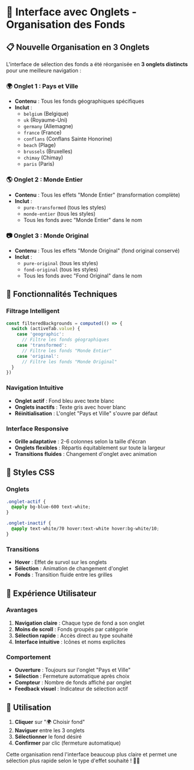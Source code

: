 # 🎯 Interface avec Onglets - Organisation des Fonds

## 📋 **Nouvelle Organisation en 3 Onglets**

L'interface de sélection des fonds a été réorganisée en **3 onglets distincts** pour une meilleure navigation :

### 🌍 **Onglet 1 : Pays et Ville**
- **Contenu** : Tous les fonds géographiques spécifiques
- **Inclut** :
  - `belgium` (Belgique)
  - `uk` (Royaume-Uni) 
  - `germany` (Allemagne)
  - `france` (France)
  - `conflans` (Conflans Sainte Honorine)
  - `beach` (Plage)
  - `brussels` (Bruxelles)
  - `chimay` (Chimay)
  - `paris` (Paris)

### 🌎 **Onglet 2 : Monde Entier**
- **Contenu** : Tous les effets "Monde Entier" (transformation complète)
- **Inclut** :
  - `pure-transformed` (tous les styles)
  - `monde-entier` (tous les styles)
  - Tous les fonds avec "Monde Entier" dans le nom

### 📷 **Onglet 3 : Monde Original**
- **Contenu** : Tous les effets "Monde Original" (fond original conservé)
- **Inclut** :
  - `pure-original` (tous les styles)
  - `fond-original` (tous les styles)
  - Tous les fonds avec "Fond Original" dans le nom

## 🔧 **Fonctionnalités Techniques**

### **Filtrage Intelligent**
```javascript
const filteredBackgrounds = computed(() => {
  switch (activeTab.value) {
    case 'geographic':
      // Filtre les fonds géographiques
    case 'transformed':
      // Filtre les fonds "Monde Entier"
    case 'original':
      // Filtre les fonds "Monde Original"
  }
})
```

### **Navigation Intuitive**
- **Onglet actif** : Fond bleu avec texte blanc
- **Onglets inactifs** : Texte gris avec hover blanc
- **Réinitialisation** : L'onglet "Pays et Ville" s'ouvre par défaut

### **Interface Responsive**
- **Grille adaptative** : 2-6 colonnes selon la taille d'écran
- **Onglets flexibles** : Répartis équitablement sur toute la largeur
- **Transitions fluides** : Changement d'onglet avec animation

## 🎨 **Styles CSS**

### **Onglets**
```css
.onglet-actif {
  @apply bg-blue-600 text-white;
}

.onglet-inactif {
  @apply text-white/70 hover:text-white hover:bg-white/10;
}
```

### **Transitions**
- **Hover** : Effet de survol sur les onglets
- **Sélection** : Animation de changement d'onglet
- **Fonds** : Transition fluide entre les grilles

## 📱 **Expérience Utilisateur**

### **Avantages**
1. **Navigation claire** : Chaque type de fond a son onglet
2. **Moins de scroll** : Fonds groupés par catégorie
3. **Sélection rapide** : Accès direct au type souhaité
4. **Interface intuitive** : Icônes et noms explicites

### **Comportement**
- **Ouverture** : Toujours sur l'onglet "Pays et Ville"
- **Sélection** : Fermeture automatique après choix
- **Compteur** : Nombre de fonds affiché par onglet
- **Feedback visuel** : Indicateur de sélection actif

## 🚀 **Utilisation**

1. **Cliquer** sur "🌍 Choisir fond"
2. **Naviguer** entre les 3 onglets
3. **Sélectionner** le fond désiré
4. **Confirmer** par clic (fermeture automatique)

Cette organisation rend l'interface beaucoup plus claire et permet une sélection plus rapide selon le type d'effet souhaité ! 🎯✨
